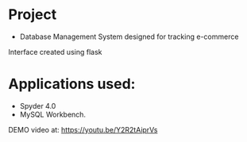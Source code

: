 # Project
- Database Management System designed for tracking e-commerce

Interface created using flask

# Applications used:
- Spyder 4.0
- MySQL Workbench.

DEMO video at: https://youtu.be/Y2R2tAiprVs
